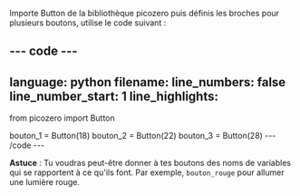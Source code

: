 Importe Button de la bibliothèque picozero puis définis les broches pour plusieurs boutons, utilise le code suivant :

--- code ---
---
language: python 
filename: 
line_numbers: false 
line_number_start: 1
line_highlights:
---
from picozero import Button

bouton_1 = Button(18) 
bouton_2 = Button(22) 
bouton_3 = Button(28)
--- /code ---

**Astuce** : Tu voudras peut-être donner à tes boutons des noms de variables qui se rapportent à ce qu'ils font. Par exemple, `bouton_rouge` pour allumer une lumière rouge.
